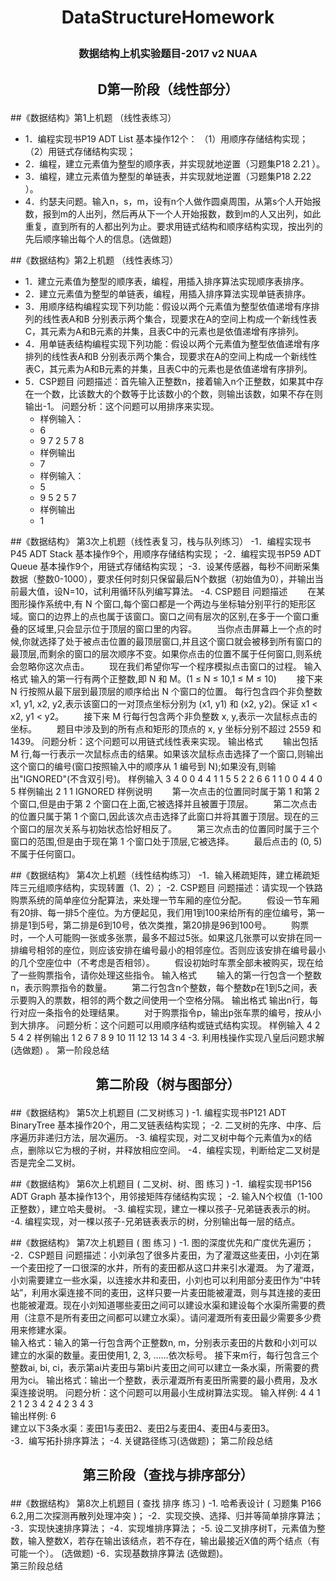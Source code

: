 # <p align = "center">DataStructureHomework </p>
### <p align = "center">数据结构上机实验题目-2017 v2  NUAA </p>

## <p align = "center">D第一阶段（线性部分）</p>
##《数据结构》第1上机题 （线性表练习）
- 1．编程实现书P19  ADT List 基本操作12个：
（1）用顺序存储结构实现； （2）用链式存储结构实现；
- 2．编程，建立元素值为整型的顺序表，并实现就地逆置（习题集P18  2.21 ）。
- 3．编程，建立元素值为整型的单链表，并实现就地逆置（习题集P18  2.22 ）。
- 4．约瑟夫问题。输入n，s，m，设有n个人做作圆桌周围，从第s个人开始报数，报到m的人出列，然后再从下一个人开始报数，数到m的人又出列，如此重复，直到所有的人都出列为止。要求用链式结构和顺序结构实现，按出列的先后顺序输出每个人的信息。(选做题)

##《数据结构》第2上机题 （线性表练习）
- 1．建立元素值为整型的顺序表，编程，用插入排序算法实现顺序表排序。
- 2．建立元素值为整型的单链表，编程，用插入排序算法实现单链表排序。	
- 3．用顺序结构编程实现下列功能：假设以两个元素值为整型依值递增有序排列的线性表A和B 分别表示两个集合，现要求在A的空间上构成一个新线性表C，其元素为A和B元素的并集，且表C中的元素也是依值递增有序排列。
- 4．用单链表结构编程实现下列功能：假设以两个元素值为整型依值递增有序排列的线性表A和B 分别表示两个集合，现要求在A的空间上构成一个新线性表C，其元素为A和B元素的并集，且表C中的元素也是依值递增有序排列。
- 5．CSP题目
问题描述：首先输入正整数n，接着输入n个正整数，如果其中存在一个数，比该数大的个数等于比该数小的个数，则输出该数，如果不存在则输出-1。
问题分析：这个问题可以用排序来实现。
    - 样例输入：
    - 6
    - 9 7 2 5 7 8
    - 样例输出
    - 7
    - 样例输入：
    - 5
    - 9 5 2 5 7
    - 样例输出
    - 1

##《数据结构》 第3次上机题（线性表复习，栈与队列练习）
-1．编程实现书P45   ADT Stack 基本操作9个，用顺序存储结构实现；
-2．编程实现书P59   ADT Queue 基本操作9个，用链式存储结构实现；
-3．设某传感器，每秒不间断采集数据（整数0-1000），要求任何时刻只保留最后N个数据（初始值为0），并输出当前最大值，设N=10，试利用循环队列编写算法。	
-4. CSP题目
问题描述
　　在某图形操作系统中,有 N 个窗口,每个窗口都是一个两边与坐标轴分别平行的矩形区域。窗口的边界上的点也属于该窗口。窗口之间有层次的区别,在多于一个窗口重叠的区域里,只会显示位于顶层的窗口里的内容。
　　当你点击屏幕上一个点的时候,你就选择了处于被点击位置的最顶层窗口,并且这个窗口就会被移到所有窗口的最顶层,而剩余的窗口的层次顺序不变。如果你点击的位置不属于任何窗口,则系统会忽略你这次点击。
　　现在我们希望你写一个程序模拟点击窗口的过程。
输入格式
输入的第一行有两个正整数,即 N 和 M。(1 ≤ N ≤ 10,1 ≤ M ≤ 10)
　　接下来 N 行按照从最下层到最顶层的顺序给出 N 个窗口的位置。 每行包含四个非负整数 x1, y1, x2, y2,表示该窗口的一对顶点坐标分别为 (x1, y1) 和 (x2, y2)。保证 x1 < x2, y1 < y2。
　　接下来 M 行每行包含两个非负整数 x, y,表示一次鼠标点击的坐标。
　　题目中涉及到的所有点和矩形的顶点的 x, y 坐标分别不超过 2559 和　　1439。
问题分析：这个问题可以用链式线性表来实现。
输出格式
　　输出包括 M 行,每一行表示一次鼠标点击的结果。如果该次鼠标点击选择了一个窗口,则输出这个窗口的编号(窗口按照输入中的顺序从 1 编号到 N);如果没有,则输出"IGNORED"(不含双引号)。
样例输入
3 4
0 0 4 4
1 1 5 5
2 2 6 6
1 1
0 0
4 4
0 5
样例输出
2
1
1
IGNORED
样例说明
　　第一次点击的位置同时属于第 1 和第 2 个窗口,但是由于第 2 个窗口在上面,它被选择并且被置于顶层。
　　第二次点击的位置只属于第 1 个窗口,因此该次点击选择了此窗口并将其置于顶层。现在的三个窗口的层次关系与初始状态恰好相反了。
　　第三次点击的位置同时属于三个窗口的范围,但是由于现在第 1 个窗口处于顶层,它被选择。
　　最后点击的 (0, 5) 不属于任何窗口。

##《数据结构》 第4次上机题（线性结构练习）
-1．输入稀疏矩阵，建立稀疏矩阵三元组顺序结构，实现转置（1、2）；
-2. CSP题目
问题描述：请实现一个铁路购票系统的简单座位分配算法，来处理一节车厢的座位分配。
　　假设一节车厢有20排、每一排5个座位。为方便起见，我们用1到100来给所有的座位编号，第一排是1到5号，第二排是6到10号，依次类推，第20排是96到100号。
　　购票时，一个人可能购一张或多张票，最多不超过5张。如果这几张票可以安排在同一排编号相邻的座位，则应该安排在编号最小的相邻座位。否则应该安排在编号最小的几个空座位中（不考虑是否相邻）。
　　假设初始时车票全部未被购买，现在给了一些购票指令，请你处理这些指令。
输入格式
　　输入的第一行包含一个整数n，表示购票指令的数量。
　　第二行包含n个整数，每个整数p在1到5之间，表示要购入的票数，相邻的两个数之间使用一个空格分隔。
输出格式
输出n行，每行对应一条指令的处理结果。
　　对于购票指令p，输出p张车票的编号，按从小到大排序。
问题分析：这个问题可以用顺序结构或链式结构实现。
样例输入
4
2 5 4 2
样例输出
1 2
6 7 8 9 10
11 12 13 14
3 4
-3. 利用栈操作实现八皇后问题求解 (选做题) 。
第一阶段总结


## <p align = "center">第二阶段（树与图部分）</p>	
##《数据结构》 第5次上机题目  (二叉树练习 )
-1. 编程实现书P121  ADT BinaryTree 基本操作20个，用二叉链表结构实现；
-2. 二叉树的先序、中序、后序遍历非递归方法，层次遍历。
-3. 编程实现，对二叉树中每个元素值为x的结点，删除以它为根的子树，并释放相应空间。
-4．编程实现，判断给定二叉树是否是完全二叉树。

##《数据结构》 第6次上机题目  ( 二叉树、树、图 练习 )
-1．编程实现书P156  ADT Graph 基本操作13个，用邻接矩阵存储结构实现；
-2. 输入N个权值（1-100正整数），建立哈夫曼树。
-3. 编程实现，建立一棵以孩子-兄弟链表表示的树。
-4. 编程实现，对一棵以孩子-兄弟链表表示的树，分别输出每一层的结点。

##《数据结构》 第7次上机题目  ( 图 练习 )
-1. 图的深度优先和广度优先遍历；
-2．CSP题目
问题描述：小刘承包了很多片麦田，为了灌溉这些麦田，小刘在第一个麦田挖了一口很深的水井，所有的麦田都从这口井来引水灌溉。 为了灌溉，小刘需要建立一些水渠，以连接水井和麦田，小刘也可以利用部分麦田作为“中转站”，利用水渠连接不同的麦田，这样只要一片麦田能被灌溉，则与其连接的麦田也能被灌溉。现在小刘知道哪些麦田之间可以建设水渠和建设每个水渠所需要的费用（注意不是所有麦田之间都可以建立水渠）。请问灌溉所有麦田最少需要多少费用来修建水渠。  
输入格式：输入的第一行包含两个正整数n, m，分别表示麦田的片数和小刘可以建立的水渠的数量。麦田使用1, 2, 3, ……依次标号。    接下来m行，每行包含三个整数ai, bi, ci，表示第ai片麦田与第bi片麦田之间可以建立一条水渠，所需要的费用为ci。
输出格式：输出一个整数，表示灌溉所有麦田所需要的最小费用，及水渠连接说明。 
问题分析：这个问题可以用最小生成树算法实现。
输入样例:
4 4
1 2 1 
2 3 4
2 4 2
3 4 3  
输出样例:
6  
建立以下3条水渠：麦田1与麦田2、麦田2与麦田4、麦田4与麦田3。  
-3．编写拓扑排序算法；
-4. 关键路径练习(选做题)；
第二阶段总结

## <p align = "center">第三阶段（查找与排序部分）</p>
##《数据结构》 第8次上机题目  ( 查找 排序 练习 )
-1. 哈希表设计 ( 习题集 P166  6.2,用二次探测再散列处理冲突 )；
-2．实现交换、选择、归并等简单排序算法；
-3．实现快速排序算法；
-4．实现堆排序算法；
-5. 设二叉排序树T，元素值为整数，输入整数X，若存在输出该结点，若不存在，输出最接近X值的两个结点（有可能一个）。 (选做题)
-6．实现基数排序算法 (选做题)。	
第三阶段总结
